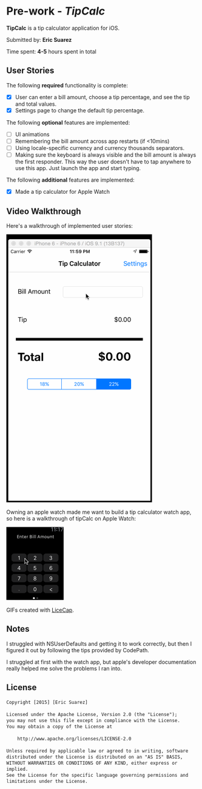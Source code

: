# Pre-work - *TipCalc*

**TipCalc** is a tip calculator application for iOS.

Submitted by: **Eric Suarez**

Time spent: **4-5** hours spent in total

## User Stories

The following **required** functionality is complete:

* [x] User can enter a bill amount, choose a tip percentage, and see the tip and total values.
* [x] Settings page to change the default tip percentage.

The following **optional** features are implemented:
* [ ] UI animations
* [ ] Remembering the bill amount across app restarts (if <10mins)
* [ ] Using locale-specific currency and currency thousands separators.
* [ ] Making sure the keyboard is always visible and the bill amount is always the first responder. This way the user doesn't have to tap anywhere to use this app. Just launch the app and start typing.

The following **additional** features are implemented:

- [x] Made a tip calculator for Apple Watch

## Video Walkthrough 

Here's a walkthrough of implemented user stories:

<img src='codepathDemo.gif' title='Video Walkthrough' width='' alt='Video Walkthrough' />

Owning an apple watch made me want to build a tip calculator watch app, so here is a walkthrough of tipCalc on Apple Watch:

<img src='tipCalcWatchDemo.gif' title='Watch Walkthrough' width='' alt='Watch Walkthrough' />

GIFs created with [LiceCap](http://www.cockos.com/licecap/).

## Notes

I struggled with NSUserDefaults and getting it to work correctly, but then I figured it out by following the tips provided by CodePath.

I struggled at first with the watch app, but apple's developer documentation really helped me solve the problems I ran into.

## License

    Copyright [2015] [Eric Suarez]

    Licensed under the Apache License, Version 2.0 (the "License");
    you may not use this file except in compliance with the License.
    You may obtain a copy of the License at

        http://www.apache.org/licenses/LICENSE-2.0

    Unless required by applicable law or agreed to in writing, software
    distributed under the License is distributed on an "AS IS" BASIS,
    WITHOUT WARRANTIES OR CONDITIONS OF ANY KIND, either express or implied.
    See the License for the specific language governing permissions and
    limitations under the License.
